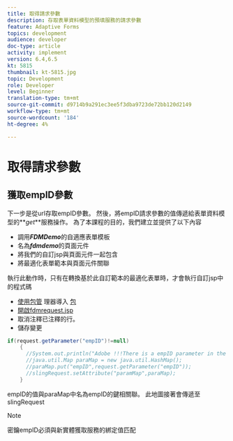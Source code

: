 ```yaml
---
title: 取得請求參數
description: 存取表單資料模型的預填服務的請求參數
feature: Adaptive Forms
topics: development
audience: developer
doc-type: article
activity: implement
version: 6.4,6.5
kt: 5815
thumbnail: kt-5815.jpg
topic: Development
role: Developer
level: Beginner
translation-type: tm+mt
source-git-commit: d9714b9a291ec3ee5f3dba9723de72bb120d2149
workflow-type: tm+mt
source-wordcount: '184'
ht-degree: 4%

---
```


# 取得請求參數

## 獲取empID參數

下一步是從url存取empID參數。 然後，將empID請求參數的值傳遞給表單資料模型的&#x200B;**_get_**服務操作。
為了本課程的目的，我們建立並提供了以下內容

* 調用&#x200B;**_FDMDemo_**&#x200B;的自適應表單模板
* 名為&#x200B;**_fdmdemo_**&#x200B;的頁面元件
* 將我們的自訂jsp與頁面元件一起包含
* 將最適化表單範本與頁面元件關聯

執行此動作時，只有在轉換基於此自訂範本的最適化表單時，才會執行自訂jsp中的程式碼

* [使用包管](assets/template-page-component.zip) 理器導入 [包](http://localhost:4502/crx/packmgr/index.jsp)
* [開啟fdmrequest.jsp](http://localhost:4502/crx/de/index.jsp#/apps/fdmdemo/component/page/fdmdemo/fdmrequest.jsp)
* 取消注釋已注釋的行。
* 儲存變更

```java
if(request.getParameter("empID")!=null)
    {
      //System.out.println("Adobe !!!There is a empID parameter in the request "+request.getParameter("empID"));
      //java.util.Map paraMap = new java.util.HashMap();
      //paraMap.put("empID",request.getParameter("empID"));
      //slingRequest.setAttribute("paramMap",paraMap);
    }
```

empID的值與paraMap中名為empID的鍵相關聯。 此地圖接著會傳遞至slingRequest

>[!NOTE]
>
>密鑰empID必須與新實體獲取服務的綁定值匹配
